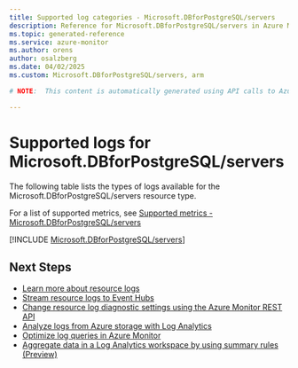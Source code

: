 ```yaml
---
title: Supported log categories - Microsoft.DBforPostgreSQL/servers
description: Reference for Microsoft.DBforPostgreSQL/servers in Azure Monitor Logs.
ms.topic: generated-reference
ms.service: azure-monitor
ms.author: orens
author: osalzberg
ms.date: 04/02/2025
ms.custom: Microsoft.DBforPostgreSQL/servers, arm

# NOTE:  This content is automatically generated using API calls to Azure. Any edits made on these files will be overwritten in the next run of the script. 

---
```





# Supported logs for Microsoft.DBforPostgreSQL/servers  
The following table lists the types of logs available for the Microsoft.DBforPostgreSQL/servers resource type.
  
  
  
For a list of supported metrics, see [Supported metrics - Microsoft.DBforPostgreSQL/servers](../supported-metrics/microsoft-dbforpostgresql-servers-metrics.md)  
  

  
[!INCLUDE [Microsoft.DBforPostgreSQL/servers](~/reusable-content/ce-skilling/azure/includes/azure-monitor/reference/logs/microsoft-dbforpostgresql-servers-logs-include.md)]  
  

## Next Steps

* [Learn more about resource logs](/azure/azure-monitor/essentials/platform-logs-overview)
* [Stream resource logs to Event Hubs](/azure/azure-monitor/essentials/resource-logs#send-to-azure-event-hubs)
* [Change resource log diagnostic settings using the Azure Monitor REST API](/rest/api/monitor/diagnosticsettings)
* [Analyze logs from Azure storage with Log Analytics](/azure/azure-monitor/essentials/resource-logs#send-to-log-analytics-workspace)
* [Optimize log queries in Azure Monitor](/azure/azure-monitor/logs/query-optimization)
* [Aggregate data in a Log Analytics workspace by using summary rules (Preview)](/azure/azure-monitor/logs/summary-rules)